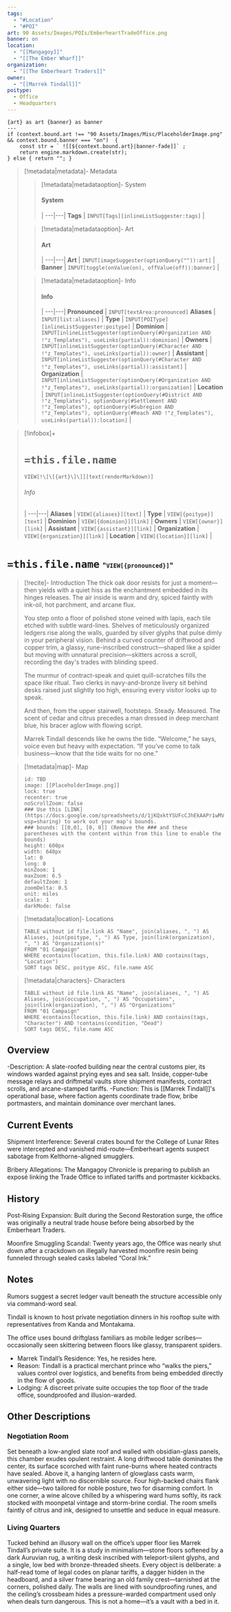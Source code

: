 ```yaml
---
tags:
  - "#Location"
  - "#POI"
art: 90 Assets/Images/POIs/EmberheartTradeOffice.png
banner: on
location:
  - "[[Mangagoy]]"
  - "[[The Ember Wharf]]"
organization:
  - "[[The Emberheart Traders]]"
owner:
  - "[[Marrek Tindall]]"
poitype:
  - Office
  - Headquarters
---
```


```meta-bind-js-view 
{art} as art {banner} as banner
--- 
if (context.bound.art !== "90 Assets/Images/Misc/PlaceholderImage.png" && context.bound.banner === "on")  { 
    const str = ` ![[${context.bound.art}|banner-fade]]` ;
    return engine.markdown.create(str); 
} else { return ""; }
```

> [!metadata|metadata]- Metadata 
>> [!metadata|metadataoption]- System
>> #### System
>>  |
>> ---|---|
> **Tags** | `INPUT[Tags][inlineListSuggester:tags]` |
>
>> [!metadata|metadataoption]- Art
>> #### Art
>>  |
>> ---|---|
> **Art** | `INPUT[imageSuggester(optionQuery("")):art]` |
> **Banner** | `INPUT[toggle(onValue(on), offValue(off)):banner]` |
>
>> [!metadata|metadataoption]- Info
>> #### Info
>>  |
>> ---|---|
>> **Pronounced** |  `INPUT[textArea:pronounced]`
>> **Aliases** | `INPUT[list:aliases]` |
>> **Type** | `INPUT[POIType][inlineListSuggester:poitype]` |
>> **Dominion** | `INPUT[inlineListSuggester(optionQuery(#Organization AND !"z_Templates"), useLinks(partial)):dominion]` |
>> **Owners** | `INPUT[inlineListSuggester(optionQuery(#Character AND !"z_Templates"), useLinks(partial)):owner]` |
>> **Assistant** | `INPUT[inlineListSuggester(optionQuery(#Character AND !"z_Templates"), useLinks(partial)):assistant]` |
>> **Organization** | `INPUT[inlineListSuggester(optionQuery(#Organization AND !"z_Templates"), useLinks(partial)):organization]` |
>> **Location** | `INPUT[inlineListSuggester(optionQuery(#District AND !"z_Templates"), optionQuery(#Settlement AND !"z_Templates"), optionQuery(#Subregion AND !"z_Templates"), optionQuery(#Reach AND !"z_Templates"), useLinks(partial)):location]` |

> [!infobox]+
> # `=this.file.name`
> `VIEW[!\[\[{art}\]\]][text(renderMarkdown)]`
> ###### Info
>  |
> ---|---|
> **Aliases** | `VIEW[{aliases}][text]` |
> **Type** | `VIEW[{poitype}][text]` |
> **Dominion** | `VIEW[{dominion}][link]` |
> **Owners** | `VIEW[{owner}][link]` |
> **Assistant** | `VIEW[{assistant}][link]` |
> **Organization** | `VIEW[{organization}][link]` |
> **Location** | `VIEW[{location}][link]` |

# `=this.file.name` <span style="font-size: medium">"`VIEW[{pronounced}]`"</span>

> [!recite]- Introduction
> The thick oak door resists for just a moment—then yields with a quiet hiss as the enchantment embedded in its hinges releases. The air inside is warm and dry, spiced faintly with ink-oil, hot parchment, and arcane flux.
> 
> You step onto a floor of polished stone veined with lapis, each tile etched with subtle ward-lines. Shelves of meticulously organized ledgers rise along the walls, guarded by silver glyphs that pulse dimly in your peripheral vision.
> Behind a curved counter of driftwood and copper trim, a glassy, rune-inscribed construct—shaped like a spider but moving with unnatural precision—skitters across a scroll, recording the day's trades with blinding speed.
> 
> The murmur of contract-speak and quiet quill-scratches fills the space like ritual. Two clerks in navy-and-bronze livery sit behind desks raised just slightly too high, ensuring every visitor looks up to speak.
> 
> And then, from the upper stairwell, footsteps. Steady. Measured. The scent of cedar and citrus precedes a man dressed in deep merchant blue, his bracer aglow with flowing script.
> 
> Marrek Tindall descends like he owns the tide.
> “Welcome,” he says, voice even but heavy with expectation. “If you’ve come to talk business—know that the tide waits for no one.”

> [!metadata|map]- Map
> ```leaflet
> id: TBD
> image: [[PlaceholderImage.png]]
> lock: true
> recenter: true
> noScrollZoom: false
> ### Use this [LINK](https://docs.google.com/spreadsheets/d/1jKQxktYSUFcCJhEkAAPr1wMVBTqUdpEfA5XveUXI17I/edit?usp=sharing) to work out your map's bounds.
> ### bounds: [[0,0], [0, 0]] (Remove the ### and these parentheses with the content within from this line to enable the bounds)
> height: 600px
> width: 640px
> lat: 0
> long: 0
> minZoom: 1
> maxZoom: 6.5
> defaultZoom: 1
> zoomDelta: 0.5
> unit: miles
> scale: 1
> darkMode: false
> ```

> [!metadata|location]- Locations
> ```dataview
> TABLE without id file.link AS "Name", join(aliases, ", ") AS Aliases, join(poitype, ", ") AS Type, join(link(organization), ", ") AS "Organization(s)"
> FROM "01 Campaign"
> WHERE econtains(location, this.file.link) AND contains(tags, "Location")
> SORT tags DESC, poitype ASC, file.name ASC

> [!metadata|characters]- Characters
> ```dataview
> TABLE without id file.link AS "Name", join(aliases, ", ") AS Aliases, join(occupation, ", ") AS "Occupations", join(link(organization), ", ") AS "Organizations"
> FROM "01 Campaign"
> WHERE econtains(location, this.file.link) AND contains(tags, "Character") AND !contains(condition, "Dead")
> SORT tags DESC, file.name ASC

## Overview 
-Description: A slate-roofed building near the central customs pier, its windows warded against prying eyes and sea salt. Inside, copper-tube message relays and driftmetal vaults store shipment manifests, contract scrolls, and arcane-stamped tariffs.
-Function: This is [[Marrek Tindall]]'s operational base, where faction agents coordinate trade flow, bribe portmasters, and maintain dominance over merchant lanes.

## Current Events
Shipment Interference: Several crates bound for the College of Lunar Rites were intercepted and vanished mid-route—Emberheart agents suspect sabotage from Kelthorne-aligned smugglers.

Bribery Allegations: The Mangagoy Chronicle is preparing to publish an exposé linking the Trade Office to inflated tariffs and portmaster kickbacks.

## History
Post-Rising Expansion: Built during the Second Restoration surge, the office was originally a neutral trade house before being absorbed by the Emberheart Traders.

Moonfire Smuggling Scandal: Twenty years ago, the Office was nearly shut down after a crackdown on illegally harvested moonfire resin being funneled through sealed casks labeled “Coral Ink.”

## Notes
Rumors suggest a secret ledger vault beneath the structure accessible only via command-word seal.

Tindall is known to host private negotiation dinners in his rooftop suite with representatives from Kanda and Montakama.

The office uses bound driftglass familiars as mobile ledger scribes—occasionally seen skittering between floors like glassy, transparent spiders.


- Marrek Tindall’s Residence: Yes, he resides here.
- Reason: Tindall is a practical merchant prince who “walks the piers,” values control over logistics, and benefits from being embedded directly in the flow of goods.
- Lodging: A discreet private suite occupies the top floor of the trade office, soundproofed and illusion-warded.

## Other Descriptions
### Negotiation Room
Set beneath a low-angled slate roof and walled with obsidian-glass panels, this chamber exudes opulent restraint. A long driftwood table dominates the center, its surface scorched with faint rune-burns where heated contracts have sealed. Above it, a hanging lantern of glowglass casts warm, unwavering light with no discernible source. Four high-backed chairs flank either side—two tailored for noble posture, two for disarming comfort. In one corner, a wine alcove chilled by a whispering ward hums softly, its rack stocked with moonpetal vintage and storm-brine cordial. The room smells faintly of citrus and ink, designed to unsettle and seduce in equal measure.

### Living Quarters
Tucked behind an illusory wall on the office’s upper floor lies Marrek Tindall’s private suite. It is a study in minimalism—stone floors softened by a dark Auruvian rug, a writing desk inscribed with teleport-silent glyphs, and a single, low bed with bronze-threaded sheets. Every object is deliberate: a half-read tome of legal codes on planar tariffs, a dagger hidden in the headboard, and a silver frame bearing an old family crest—tarnished at the corners, polished daily. The walls are lined with soundproofing runes, and the ceiling’s crossbeam hides a pressure-warded compartment used only when deals turn dangerous. This is not a home—it’s a vault with a bed in it.